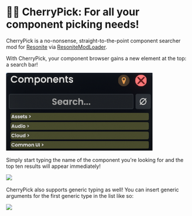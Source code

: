 # 🍃🍒 CherryPick: For all your component picking needs!

CherryPick is a no-nonsense, straight-to-the-point component searcher mod for [Resonite](https://resonite.com) via [ResoniteModLoader](https://github.com/resonite-modding-group/ResoniteModLoader).

With CherryPick, your component browser gains a new element at the top: a search bar!

<img src="image.png" width="400">

Simply start typing the name of the component you're looking for and the top ten results will appear immediately!

<img src="Resonite_pm9oFaDfHo.gif" width="250">

CherryPick also supports generic typing as well! You can insert generic arguments for the first generic type in the list like so:

<img src="Resonite_v4HSr3GShH.gif" width=350>